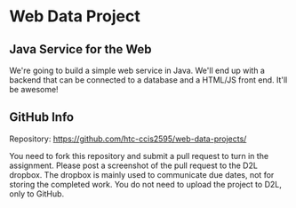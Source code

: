 # Web Data Project

## Java Service for the Web
We're going to build a simple web service in Java.  We'll end up with a backend that can be connected to a database and a HTML/JS front end.  It'll be awesome!

## GitHub Info
Repository:  https://github.com/htc-ccis2595/web-data-projects/

You need to fork this repository and submit a pull request to turn in the assignment.  Please post a screenshot of the pull request to the D2L dropbox.  The dropbox is mainly used to communicate due dates, not for storing the completed work.  You do not need to upload the project to D2L, only to GitHub.

